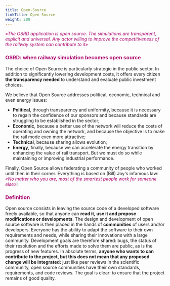 ```yaml
---
title: Open-Source
linkTitle: Open-Source
weight: 200
---
```


_<font color=#aa026d>«The OSRD application is open source. The simulations are transparent, explicit and universal. Any actor willing to improve the competitiveness of the railway system can contribute to it»</font>_

<font color=#aa026d>

### OSRD: when railway simulation becomes open source

</font>

The choice of Open Source is particularly strategic in the public sector. In addition to significantly lowering development costs, it offers every citizen **the transparency needed** to understand and evaluate public investment choices.

We believe that Open Source addresses political, economic, technical and even energy issues:

- **Political**, through transparency and uniformity, because it is necessary to regain the confidence of our sponsors and because standards are struggling to be established in the sector;
- **Economic**, because a better use of the network will reduce the costs of operating and owning the network, and because the objective is to make the rail mode even more attractive;
- **Technical**, because sharing allows evolution;
- **Energy**, finally, because we can accelerate the energy transition by enhancing the value of rail transport. But we must do so while maintaining or improving industrial performance.

Finally, Open Source allows federating a community of people who worked until then in their corner. Everything is based on (Bill) Joy's infamous law: _<font color=#aa026d>«No matter who you are, most of the smartest people work for someone else»</font>_!

<font color=#aa026d>

### Definition

</font>

Open source consists in leaving the source code of a developed software freely available, so that anyone can **read it, use it and propose modifications or developments**. The design and development of open source software is then placed in the hands of **communities** of users and/or developers.
Everyone has the ability to adapt the software to their own requirements and needs, while sharing their innovations with a large community. Development goals are therefore shared: bugs, the status of their resolution and the efforts made to solve them are public, as is the progress of new features.
In absolute terms, **anyone who wants to can contribute to the project, but this does not mean that any proposed change will be integrated:** just like peer reviews in the scientific community, open source communities have their own standards, requirements, and code reviews. The goal is clear: to ensure that the project remains of good quality.

